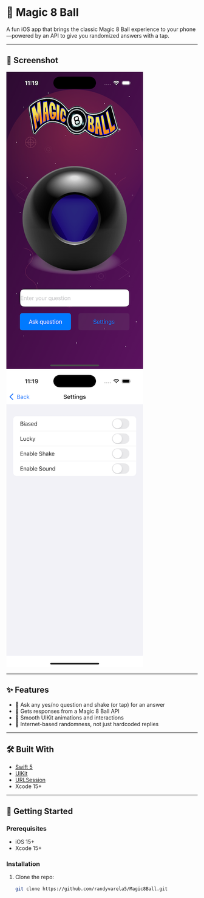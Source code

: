 # 🎱 Magic 8 Ball

A fun iOS app that brings the classic Magic 8 Ball experience to your phone—powered by an API to give you randomized answers with a tap.

---

## 📱 Screenshot

![Magic 8 Ball default screen](defaultScreen.png) ![Magic 8 Ball settings screen](settingsScreen.png)

---

## ✨ Features

- 🎤 Ask any yes/no question and shake (or tap) for an answer
- 🔮 Gets responses from a Magic 8 Ball API
- 🧼 Smooth UIKit animations and interactions
- 📡 Internet-based randomness, not just hardcoded replies

---

## 🛠 Built With

- [Swift 5](https://swift.org/)
- [UIKit](https://developer.apple.com/documentation/uikit)
- [URLSession](https://developer.apple.com/documentation/foundation/urlsession)
- Xcode 15+

---

## 🚀 Getting Started

### Prerequisites

- iOS 15+
- Xcode 15+

### Installation

1. Clone the repo:
   ```bash
   git clone https://github.com/randyvarela5/Magic8Ball.git
